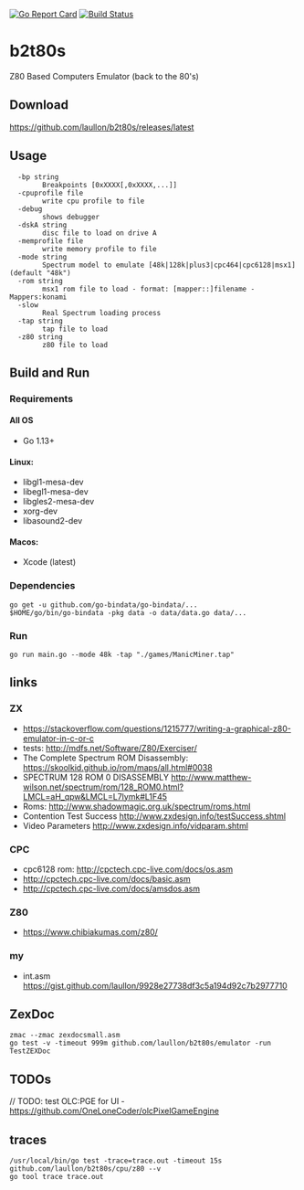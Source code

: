 [![Go Report Card](https://goreportcard.com/badge/github.com/laullon/b2t80s)](https://goreportcard.com/report/github.com/laullon/b2t80s) [![Build Status](https://travis-ci.com/laullon/b2t80s.svg?branch=master)](https://travis-ci.com/laullon/b2t80s)

# b2t80s

Z80 Based Computers Emulator (back to the 80's)

## Download

<https://github.com/laullon/b2t80s/releases/latest>

## Usage

```
  -bp string
        Breakpoints [0xXXXX[,0xXXXX,...]]
  -cpuprofile file
        write cpu profile to file
  -debug
        shows debugger
  -dskA string
        disc file to load on drive A
  -memprofile file
        write memory profile to file
  -mode string
        Spectrum model to emulate [48k|128k|plus3|cpc464|cpc6128|msx1] (default "48k")
  -rom string
        msx1 rom file to load - format: [mapper::]filename - Mappers:konami
  -slow
        Real Spectrum loading process
  -tap string
        tap file to load
  -z80 string
        z80 file to load
```

## Build and Run 

### Requirements

#### All OS

- Go 1.13+

#### Linux:

- libgl1-mesa-dev
- libegl1-mesa-dev
- libgles2-mesa-dev
- xorg-dev
- libasound2-dev

#### Macos:

- Xcode (latest)

### Dependencies

```
go get -u github.com/go-bindata/go-bindata/...
$HOME/go/bin/go-bindata -pkg data -o data/data.go data/...
```

### Run

```
go run main.go --mode 48k -tap "./games/ManicMiner.tap"
```

## links

### ZX

- <https://stackoverflow.com/questions/1215777/writing-a-graphical-z80-emulator-in-c-or-c>
- tests: <http://mdfs.net/Software/Z80/Exerciser/>
- The Complete Spectrum ROM Disassembly: <https://skoolkid.github.io/rom/maps/all.html#0038>
- SPECTRUM 128 ROM 0 DISASSEMBLY <http://www.matthew-wilson.net/spectrum/rom/128_ROM0.html?LMCL=aH_qpw&LMCL=L7lymk#L1F45>
- Roms: <http://www.shadowmagic.org.uk/spectrum/roms.html>
- Contention Test Success <http://www.zxdesign.info/testSuccess.shtml>
- Video Parameters <http://www.zxdesign.info/vidparam.shtml>

### CPC

- cpc6128 rom: <http://cpctech.cpc-live.com/docs/os.asm>
- <http://cpctech.cpc-live.com/docs/basic.asm>
- <http://cpctech.cpc-live.com/docs/amsdos.asm>

### Z80

- <https://www.chibiakumas.com/z80/>

### my

- int.asm <https://gist.github.com/laullon/9928e27738df3c5a194d92c7b2977710>

## ZexDoc

```
zmac --zmac zexdocsmall.asm
go test -v -timeout 999m github.com/laullon/b2t80s/emulator -run TestZEXDoc
```

## TODOs

// TODO: test OLC:PGE for UI - <https://github.com/OneLoneCoder/olcPixelGameEngine>

## traces

```
/usr/local/bin/go test -trace=trace.out -timeout 15s github.com/laullon/b2t80s/cpu/z80 --v
go tool trace trace.out
```